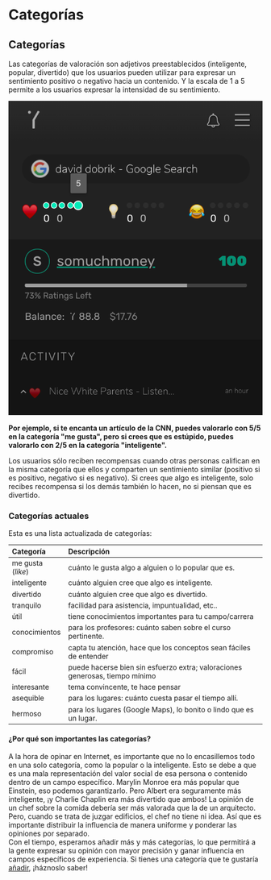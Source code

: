 # Categorías

## Categorías

Las categorías de valoración son adjetivos preestablecidos \(inteligente, popular, divertido\) que los usuarios pueden utilizar para expresar un sentimiento positivo o negativo hacia un contenido. Y la escala de 1 a 5 permite a los usuarios expresar la intensidad de su sentimiento.

![](../.gitbook/assets/categories.png)

**Por ejemplo, si te encanta un artículo de la CNN, puedes valorarlo con 5/5 en la categoría "me gusta", pero si crees que es estúpido, puedes valorarlo con 2/5 en la categoría "inteligente".**

Los usuarios sólo reciben recompensas cuando otras personas califican en la misma categoría que ellos y comparten un sentimiento similar \(positivo si es positivo, negativo si es negativo\). Si crees que algo es inteligente, solo recibes recompensa si los demás también lo hacen, no si piensan que es divertido.

### Categorías actuales

Esta es una lista actualizada de categorías:

| Categoría | Descripción |
| :--- | :--- |
| me gusta \(_like_\) | ​cuánto le gusta algo a alguien o lo popular que es. |
| inteligente | cuánto alguien cree que algo es inteligente. |
| divertido | cuánto alguien cree que algo es divertido. |
| tranquilo | facilidad para asistencia, impuntualidad, etc.. |
| útil | tiene conocimientos importantes para tu campo/carrera |
| conocimientos | para los profesores: cuánto saben sobre el curso pertinente. |
| compromiso | capta tu atención, hace que los conceptos sean fáciles de entender |
| fácil | puede hacerse bien sin esfuerzo extra; valoraciones generosas, tiempo mínimo |
| interesante | tema convincente, te hace pensar |
| asequible | para los lugares: cuánto cuesta pasar el tiempo allí. |
| hermoso | para los lugares \(Google Maps\), lo bonito o lindo que es un lugar. |

#### ¿Por qué son importantes las categorías?

A la hora de opinar en Internet, es importante que no lo encasillemos todo en una solo categoría, como la popular o la inteligente. Esto se debe a que es una mala representación del valor social de esa persona o contenido dentro de un campo específico. Marylin Monroe era más popular que Einstein, eso podemos garantizarlo. Pero Albert era seguramente más inteligente, ¡y Charlie Chaplin era más divertido que ambos! La opinión de un chef sobre la comida debería ser más valorada que la de un arquitecto. Pero, cuando se trata de juzgar edificios, el chef no tiene ni idea. Así que es importante distribuir la influencia de manera uniforme y ponderar las opiniones por separado.   
Con el tiempo, esperamos añadir más y más categorías, lo que permitirá a la gente expresar su opinión con mayor precisión y ganar influencia en campos específicos de experiencia. Si tienes una categoría que te gustaría [añadir](mailto:community@yup.io), ¡háznoslo saber!



